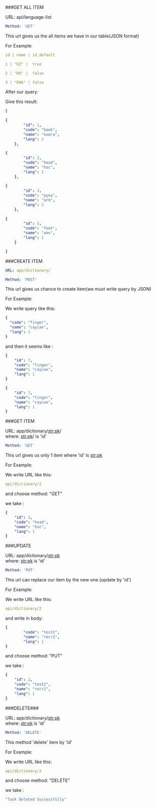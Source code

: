 ###GET ALL ITEM

URL: api/language-list                

```yaml
Method: 'GET'
```

This url gives us the all items we have in our table(JSON format)

For Example:
```yaml
id | name | id_default

1 |	"KZ" |	true

2 |	"RU" |	false

3 |	"ENG" |	false
```
After our query:

Give this result:
```yaml
[
    
{
        "id": 1,
        "code": "book",
        "name": "книга",
        "lang": 2
    },
    
{
        "id": 2,
        "code": "head",
        "name": "бас",
        "lang": 1
    },
    
{
        "id": 3,
        "code": "рука",
        "name": "arm",
        "lang": 3
    },
    
{
        "id": 5,
        "code": "foot",
        "name": "аяк",
        "lang": 1
    }

]
```

###CREATE ITEM

```yaml
URL: app/dictionary/
``` 

```yaml
Method: 'POST'
```

This url gives us chance to create item(we must write query by JSON)

For Example:

We write query like this:

```yaml
{
  "code": "finger",
  "name": "саусак",
  "lang": 1
}
```
and then it seems like :
```yaml
{
    "id": 7,
    "code": "finger",
    "name": "саусак",
    "lang": 1
}
```
```yaml
{
    "id": 7,
    "code": "finger",
    "name": "саусак",
    "lang": 1
}
```

###GET ITEM

URL: app/dictionary/<str:pk>/   
where: <str:pk>/ is 'id'

```yaml
Method: 'GET'
```

This url gives us only 1 item where 'id' is <str:pk>

For Example:

We write URL like this:
```yaml
api/dictionary/2
``` 

and choose method: "GET"

we take :
```yaml
{
    "id": 2,
    "code": "head",
    "name": "бас",
    "lang": 1
}
```

###UPDATE

URL: app/dictionary/<str:pk>   
where: <str:pk> is 'id'

```yaml
Method: 'PUT'
```
This url can replace our item by the new one.(update by 'id')

For Example:

We write URL like this:
```yaml
api/dictionary/2 
```

and write in body:
```yaml
{
        "code": "test2",
        "name": "тест2",
        "lang": 1
}
```

and choose method: "PUT"

we take :
```yaml
{
    "id": 2,
    "code": "test2",
    "name": "тест2",
    "lang": 1
}
```
###DELETE###

URL: app/dictionary/<str:pk>   
where: <str:pk> is 'id'
```yaml
Method: 'DELETE'
```

This method 'delete' item by 'id'

For Example:

We write URL like this:
```yaml
api/dictionary/2
```
 

and choose method: "DELETE"

we take :
```yaml
"Task Deleted Successfully"
```
